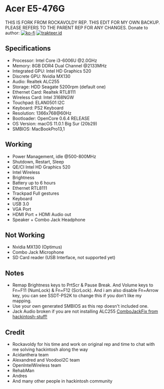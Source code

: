 # Acer E5-476G

THIS IS FORK FROM ROCKAVOLDY REP. THIS EDIT FOR MY OWN BACKUP. PLEASE REFERS TO THE PARENT REP FOR ANY CHANGES. 
Donate to author:
[![ko-fi](https://img.shields.io/badge/Ko--fi-rockavoldy-brightgreen?style=flat&logo=ko-fi)](https://ko-fi.com/rockavoldy)
[![trakteer.id](https://img.shields.io/badge/Trakteer.id-akhmad.id-brightgreen?style=flat&logo=ko-fi)](https://trakteer.id/akhmad.id)

## Specifications

- Processor: Intel Core i3-6006U @2.0GHz
- Memory: 8GB DDR4 Dual Channel @2133MHz
- Integrated GPU: Intel HD Graphics 520
- Discrete GPU: Nvidia MX130
- Audio: Realtek ALC255
- Storage: HDD Seagate 5200rpm (default one)
- Ethernet Card: Realtek RTL8111
- Wireless Card: Intel 3168NGW
- Touchpad: ELAN0501 I2C
- Keyboard: PS2 Keyboard
- Resolution: 1366x768@60Hz
- Bootloader: OpenCore 0.6.4 RELEASE
- OS Version: macOS 11.0.1 Big Sur (20b29)
- SMBIOS: MacBookPro13,1

## Working

- Power Management, idle @500-800MHz
- Shutdown, Restart, Sleep
- QE/CI Intel HD Graphics 520
- Intel Wireless
- Brightness
- Battery up to 6 hours
- Ethernet RTL8111
- Trackpad Full gestures
- Keyboard
- USB 3.0
- VGA Port
- HDMI Port + HDMI Audio out
- Speaker + Combo Jack Headphone

## Not Working

- Nvidia MX130 (Optimus)
- Combo Jack Microphone
- SD Card reader (USB Interface, not supported yet)

## Notes
- Remap Brightness keys to PrtScr & Pause Break. And Volume keys to Fn+F11 (NumLock) & Fn+F12 (ScrLock). And i am also disable Fn+Arrow key, you can see SSDT-PS2K to change this if you don’t like my mapping.
- Use your own generated SMBIOS as this rep doesn't included one.
-  Jack Audio broken if you are not installing ALC255 [ComboJackFix from hackintosh-stuff!](https://github.com/hackintosh-stuff/ComboJack) 


## Credit

- Rockavoldy for his time and work on original rep and time to chat with me solving hackintosh along the way
- Acidanthera team
- Alexandred and VoodooI2C team
- OpenIntelWireless team
- RehabMan
- Andres
- And many other people in hackintosh community
